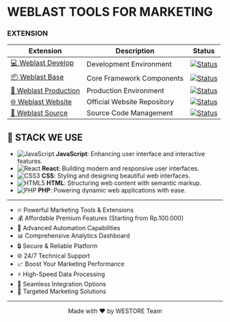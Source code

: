 <!-- Metadata -->
<meta name="robots" content="index, follow">
<meta name="viewport" content="width=device-width, initial-scale=1.0">
<meta name="theme-color" content="#ffffff">
<meta name="language" content="en">
<meta name="revisit-after" content="7 days">
<meta name="author" content="weblast">

<!-- Open Graph / Facebook -->
<meta property="og:url" content="https://weblast.my.id/">
<meta property="og:title" content="WEBLAST - All Premium Apps in One Platform">
<meta property="og:description" content="Access 100+ premium applications through one affordable subscription. Transform your digital experience today.">
<meta property="og:image" content="https://github.com/weblast-store/.github/blob/main/IMAGES/ICONLOGO.png?raw=true">

<!-- Twitter -->
<meta property="twitter:url" content="https://weblast.my.id/">
<meta property="twitter:title" content="WEBLAST - All Premium Apps in One Platform">
<meta property="twitter:description" content="Access 100+ premium applications through one affordable subscription. Transform your digital experience today.">
<meta property="twitter:image" content="https://github.com/weblast-store/.github/blob/main/IMAGES/ICONLOGO.png?raw=true">

# WEBLAST TOOLS FOR MARKETING

### EXTENSION

<div align="center">

| Extension | Description | Status |
|-----------|-------------|---------|
| [💻 Weblast Develop](https://github.com/weblast-store/weblast-develope) | Development Environment | [![Status](https://img.shields.io/badge/status-active-success?style=flat-square)](https://github.com/weblast-store/weblast-develope) |
| [📦 Weblast Base](https://github.com/weblast-store/weblast-base) | Core Framework Components | [![Status](https://img.shields.io/badge/status-active-success?style=flat-square)](https://github.com/weblast-store/weblast-base) |
| [🚀 Weblast Production](https://github.com/weblast-store/weblast-production) | Production Environment | [![Status](https://img.shields.io/badge/status-active-success?style=flat-square)](https://github.com/weblast-store/weblast-production) |
| [🌐 Weblast Website](https://github.com/weblast-store/weblast-website) | Official Website Repository | [![Status](https://img.shields.io/badge/status-active-success?style=flat-square)](https://github.com/weblast-store/weblast-website) |
| [🔧 Weblast Source](https://github.com/weblast-store/weblast-src) | Source Code Management | [![Status](https://img.shields.io/badge/status-active-success?style=flat-square)](https://github.com/weblast-store/weblast-src) |

</div>


## 📑 STACK WE USE

- ![JavaScript](https://img.shields.io/badge/JavaScript-F7DF1E?style=for-the-badge&logo=javascript&logoColor=black) **JavaScript**: Enhancing user interface and interactive features.
- ![React](https://img.shields.io/badge/React-20232A?style=for-the-badge&logo=react&logoColor=61DAFB) **React**: Building modern and responsive user interfaces.
- ![CSS3](https://img.shields.io/badge/CSS3-1572B6?style=for-the-badge&logo=css3&logoColor=white) **CSS**: Styling and designing beautiful web interfaces.
- ![HTML5](https://img.shields.io/badge/HTML5-E34F26?style=for-the-badge&logo=html5&logoColor=white) **HTML**: Structuring web content with semantic markup.
- ![PHP](https://img.shields.io/badge/PHP-777BB4?style=for-the-badge&logo=php&logoColor=white) **PHP**: Powering dynamic web applications with ease.


---

- 🔥 Powerful Marketing Tools & Extensions
- 💰 Affordable Premium Features (Starting from Rp.100.000)
- 🤖 Advanced Automation Capabilities
- 📊 Comprehensive Analytics Dashboard
- 🔒 Secure & Reliable Platform
- 🌐 24/7 Technical Support
- 📈 Boost Your Marketing Performance
- ⚡ High-Speed Data Processing
- 🔄 Seamless Integration Options
- 🎯 Targeted Marketing Solutions

---
<div align="center">
Made with ❤️ by  WESTORE Team
</div>
